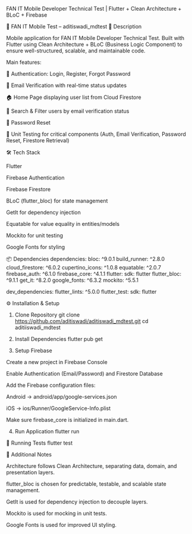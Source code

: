 FAN IT Mobile Developer Technical Test | Flutter + Clean Architecture + BLoC + Firebase

🚀 FAN IT Mobile Test – aditiswadi_mdtest
📌 Description

Mobile application for FAN IT Mobile Developer Technical Test.
Built with Flutter using Clean Architecture + BLoC (Business Logic Component) to ensure well-structured, scalable, and maintainable code.

Main features:

🔐 Authentication: Login, Register, Forgot Password

📩 Email Verification with real-time status updates

🏠 Home Page displaying user list from Cloud Firestore

🔎 Search & Filter users by email verification status

🔑 Password Reset

🧪 Unit Testing for critical components (Auth, Email Verification, Password Reset, Firestore Retrieval)

🛠️ Tech Stack

Flutter

Firebase Authentication

Firebase Firestore

BLoC (flutter_bloc) for state management

GetIt for dependency injection

Equatable for value equality in entities/models

Mockito for unit testing

Google Fonts for styling

📦 Dependencies
dependencies:
  bloc: ^9.0.1
  build_runner: ^2.8.0
  cloud_firestore: ^6.0.2
  cupertino_icons: ^1.0.8
  equatable: ^2.0.7
  firebase_auth: ^6.1.0
  firebase_core: ^4.1.1
  flutter:
    sdk: flutter
  flutter_bloc: ^9.1.1
  get_it: ^8.2.0
  google_fonts: ^6.3.2
  mockito: ^5.5.1

dev_dependencies:
  flutter_lints: ^5.0.0
  flutter_test:
    sdk: flutter

⚙️ Installation & Setup
1. Clone Repository
git clone https://github.com/aditiswadi/aditiswadi_mdtest.git
cd aditiiswadi_mdtest

2. Install Dependencies
flutter pub get

3. Setup Firebase

Create a new project in Firebase Console

Enable Authentication (Email/Password) and Firestore Database

Add the Firebase configuration files:

Android → android/app/google-services.json

iOS → ios/Runner/GoogleService-Info.plist

Make sure firebase_core is initialized in main.dart.

4. Run Application
flutter run

🧪 Running Tests
flutter test

📖 Additional Notes

Architecture follows Clean Architecture, separating data, domain, and presentation layers.

flutter_bloc is chosen for predictable, testable, and scalable state management.

GetIt is used for dependency injection to decouple layers.

Mockito is used for mocking in unit tests.

Google Fonts is used for improved UI styling.
